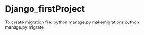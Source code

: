 # Django_firstProject
To create migration file:
python manage.py makemigrations
python manage.py migrate
